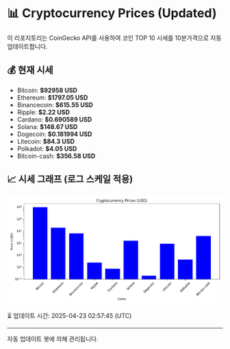 
# 📊 Cryptocurrency Prices (Updated)

이 리포지토리는 CoinGecko API를 사용하여 코인 TOP 10 시세를 10분가격으로 자동 업데이트합니다.

## 💰 현재 시세
- Bitcoin: **$92958 USD**
- Ethereum: **$1797.05 USD**
- Binancecoin: **$615.55 USD**
- Ripple: **$2.22 USD**
- Cardano: **$0.690589 USD**
- Solana: **$148.67 USD**
- Dogecoin: **$0.181994 USD**
- Litecoin: **$84.3 USD**
- Polkadot: **$4.05 USD**
- Bitcoin-cash: **$356.58 USD**

## 📈 시세 그래프 (로그 스케일 적용)
![Crypto Prices](crypto_prices.png)

⏳ 업데이트 시간: 2025-04-23 02:57:45 (UTC)

---
자동 업데이트 봇에 의해 관리됩니다.
